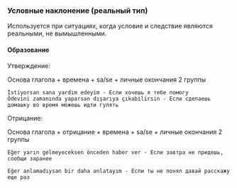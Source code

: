 ### Условные наклонение (реальный тип)

Используется при ситуациях, когда условие и следствие являются реальными, не вымышленными.

#### Образование

Утверждение:

Основа глагола + времена + sa/se + личные окончания 2 группы
```text
İstiyorsan sana yardım edeyim - Если хочешь я тебе помогу
Ödevini zamanında yaparsan dışarıya çıkabilirsin - Если сделаешь домашку во время можешь идти гулять
```

Отрицание:


Основа глагола + отрицание + времена + sa/se + личные окончания 2 группы

```text
Eğer yarın gelmeyeceksen önceden haber ver - Если завтра не придешь, сообщи заранее

Eğer anlamadıysan bir daha anlatayım - Если ты не понял давай расскажу еще раз
```

 
